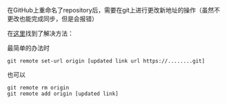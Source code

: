 在GitHub上重命名了repository后，需要在git上进行更改新地址的操作（虽然不更改也能完成同步，但是会报错）

在[这里](https://stackoverflow.com/questions/30443333/error-with-renamed-repo-in-github-remote-this-repository-moved-please-use-th)找到了解决方法：

最简单的办法时

```shell
git remote set-url origin [updated link url https://........git]
```

也可以

```shell
git remote rm origin
git remote add origin [updated link]
```